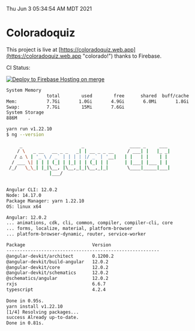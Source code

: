 Thu Jun  3 05:34:54 AM MDT 2021

# Coloradoquiz


This project is live at [https://coloradoquiz.web.app](https://coloradoquiz.web.app "colorado!") thanks to Firebase.

CI Status: 

[![Deploy to Firebase Hosting on merge](https://github.com/teamkushal/coloradoquiz/actions/workflows/firebase-hosting-merge.yml/badge.svg)](https://github.com/teamkushal/coloradoquiz/actions/workflows/firebase-hosting-merge.yml)

```bash
System Memory
               total        used        free      shared  buff/cache   available
Mem:           7.7Gi       1.0Gi       4.9Gi       6.0Mi       1.8Gi       6.4Gi
Swap:          7.7Gi        15Mi       7.6Gi
System Storage
886M	.
```
```bash
yarn run v1.22.10
$ ng --version

     _                      _                 ____ _     ___
    / \   _ __   __ _ _   _| | __ _ _ __     / ___| |   |_ _|
   / △ \ | '_ \ / _` | | | | |/ _` | '__|   | |   | |    | |
  / ___ \| | | | (_| | |_| | | (_| | |      | |___| |___ | |
 /_/   \_\_| |_|\__, |\__,_|_|\__,_|_|       \____|_____|___|
                |___/
    

Angular CLI: 12.0.2
Node: 14.17.0
Package Manager: yarn 1.22.10
OS: linux x64

Angular: 12.0.2
... animations, cdk, cli, common, compiler, compiler-cli, core
... forms, localize, material, platform-browser
... platform-browser-dynamic, router, service-worker

Package                         Version
---------------------------------------------------------
@angular-devkit/architect       0.1200.2
@angular-devkit/build-angular   12.0.2
@angular-devkit/core            12.0.2
@angular-devkit/schematics      12.0.2
@schematics/angular             12.0.2
rxjs                            6.6.7
typescript                      4.2.4
    
Done in 0.95s.
yarn install v1.22.10
[1/4] Resolving packages...
success Already up-to-date.
Done in 0.81s.
```
